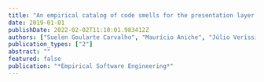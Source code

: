 ```yaml
---
title: "An empirical catalog of code smells for the presentation layer of Android apps"
date: 2019-01-01
publishDate: 2022-02-02T11:10:01.983412Z
authors: ["Suelen Goularte Carvalho", "Maurício Aniche", "Júlio Veríssimo", "Rafael S Durelli", "Marco Aurélio Gerosa"]
publication_types: ["2"]
abstract: ""
featured: false
publication: "*Empirical Software Engineering*"
---
```


